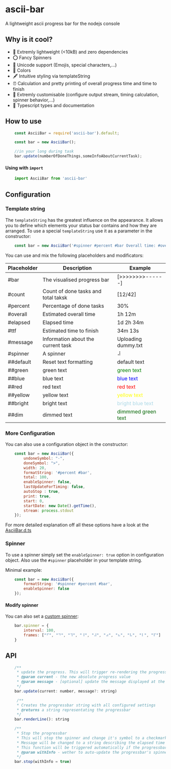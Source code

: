 # ascii-bar
A lightweight ascii progress bar for the nodejs console

## Why is it cool?

- 🚀 Extremly lightweight (<10kB) and zero dependencies
- ⭕ Fancy Spinners
- 🌈 Unicode support (Emojis, special characters,...)
- 🎨 Colors
- 🖋️ Intuitive styling via templateString
- ⏰ Calculation and pretty printing of overall progress time and time to finish
- 🔧 Extremly customisable (configure output stream, timing calculation, spinner behavior,...)
- 📖 Typescript types and documentation

## How to use

````javascript
    const AsciiBar = require('ascii-bar').default;

    const bar = new AsciiBar();

    //in your long during task
    bar.update(numberOfDoneThings,someInfoAboutCurrentTask);
````

#### Using with `import`

````javascript
    import AsciiBar from 'ascii-bar'
````

## Configuration

### Template string

The `templateString` has the greatest influence on the appearance. It allows you to define which elements your status bar contains and how they are arranged.
To use a special `templateString` use it as a parameter in the constructor:

````javascript
    const bar = new AsciiBar('#spinner #percent #bar Overall time: #overall ##blue #message');
````
You can use and mix the following placeholders and modificators:

| Placeholder | Description                         | Example             |
|-------------|-------------------------------------|---------------------|
| #bar        | The visualised progress bar         | [>>>>>>>>------]    |
| #count      | Count of done tasks and total taksk | [12/42]             |
| #percent    | Percentage of done tasks            | 30%                 |
| #overall    | Estimated overall time              | 1h 12m              |
| #elapsed    | Elapsed time                        | 1d 2h 34m           |
| #ttf        | Estimated time to finish            | 34m 13s             |
| #message    | Information about the current task  | Uploading dummy.txt |
| #spinner    | A spinner                           | ⠼                   |
| ##default   | Reset text formatting               | default text        |
| ##green     | green text                          | <span style="color:green;">green text</span>           |
| ##blue      | blue text                           | <span style="color:blue;">blue text </span>           |
| ##red       | red text                            | <span style="color:red;">red text  </span>           |
| ##yellow    | yellow text                         | <span style="color:yellow;">yellow text  </span>        |
| ##bright    | bright text                         | <span style="color:lightblue;">bright blue text </span>    |
| ##dim       | dimmed text                         | <span style="color:darkgreen;">dimmmed green text  </span> |


### More Configuration

You can also use a configuration object in the constructor:

````javascript
    const bar = new AsciiBar({
        undoneSymbol: "⋅",
        doneSymbol: ">",
        width: 20,
        formatString: '#percent #bar',
        total: 100,
        enableSpinner: false,
        lastUpdateForTiming: false,
        autoStop : true,
        print: true,
        start: 0,
        startDate: new Date().getTime(),
        stream: process.stdout
    });
````

For more detailed explanation off all these options have a look at the [AsciiBar.d.ts](dist/AsciiBar.d.ts#L91)

### Spinner

To use a spinner simply set the `enableSpinner: true` option in configuration object.
Also use the `#spinner` placeholder in your template string.

Minimal example:

````javascript
    const bar = new AsciiBar({
        formatString: '#spinner #percent #bar',
        enableSpinner: false
    });
````

#### Modify spinner

You can also set a [custom spinner](dist/AsciiBar.d.ts#L164):

````javascript
    bar.spinner = {
        interval: 100,
        frames: ["⠋", "⠙", "⠹", "⠸", "⠼", "⠴", "⠦", "⠧", "⠇", "⠏"]
    }   
````

## API

````javascript
    /**
     * update the progress. This will trigger re-rendering the progressbar
     * @param current - the new absolute progress value
     * @param message - [optional] update the message displayed at the #message placeholder
     */
    bar.update(current: number, message?: string)

     /**
     * Creates the progressbar string with all configured settings
     * @returns a string representating the progressbar
     */
    bar.renderLine(): string 

    /**
     * Stop the progressbar
     * This will stop the spinner and change it's symbol to a checkmark (if not disabled)
     * Message will be changed to a string describing the elapsed time (if not disabled)
     * This function will be triggered automatically if the progressbar reaches 100% (if not disabled)
     * @param withInfo - wether to auto-update the progressbar's spinner and message after stopping
     */
    bar.stop(withInfo = true) 
````

